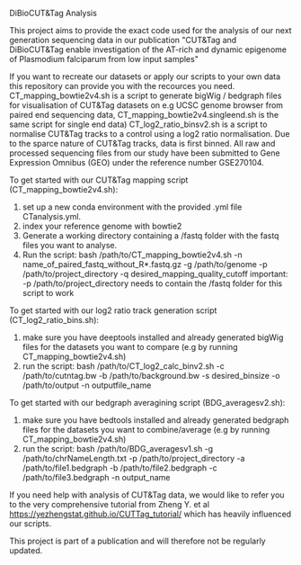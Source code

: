DiBioCUT&Tag Analysis

This project aims to provide the exact code used for the analysis of our next generation sequencing data in our publication "CUT&Tag and DiBioCUT&Tag enable investigation of the AT-rich and dynamic epigenome of Plasmodium falciparum from low input samples"

If you want to recreate our datasets or apply our scripts to your own data this repository can provide you with the recources you need. 
CT_mapping_bowtie2v4.sh is a script to generate bigWig / bedgraph files for visualisation of CUT&Tag datasets on e.g UCSC genome browser from paired end sequencing data, CT_mapping_bowtie2v4.singleend.sh is the same script for single end data)
CT_log2_ratio_binsv2.sh is a script to normalise CUT&Tag tracks to a control using a log2 ratio normalisation. Due to the sparce nature of CUT&Tag tracks, data is first binned.
All raw and processed sequencing files from our study have been submitted to Gene Expression Omnibus (GEO) under the reference number GSE270104.

To get started with our CUT&Tag mapping script (CT_mapping_bowtie2v4.sh):
1. set up a new conda environment with the provided .yml file CTanalysis.yml.
2. index your reference genome with bowtie2
3. Generate a working directory containing a /fastq folder with the fastq files you want to analyse.
4. Run the script: bash /path/to/CT_mapping_bowtie2v4.sh -n name_of_paired_fastq_without_R*.fastq.gz -g /path/to/genome -p /path/to/project_directory -q desired_mapping_quality_cutoff
important: -p /path/to/project_directory needs to contain the /fastq folder for this script to work


To get started with our log2 ratio track generation script (CT_log2_ratio_bins.sh):
1. make sure you have deeptools installed and already generated bigWig files for the datasets you want to compare (e.g by running CT_mapping_bowtie2v4.sh)
2. run the script: bash /path/to/CT_log2_calc_binv2.sh -c /path/to/cutntag.bw  -b /path/to/background.bw -s desired_binsize -o /path/to/output -n outputfile_name


To get started with our bedgraph averagining script (BDG_averagesv2.sh):
1. make sure you have bedtools installed and already generated bedgraph files for the datasets you want to combine/average (e.g by running CT_mapping_bowtie2v4.sh)
2. run the script: bash /path/to/BDG_averagesv1.sh -g /path/to/chrNameLength.txt -p /path/to/project_directory -a /path/to/file1.bedgraph -b /path/to/file2.bedgraph -c /path/to/file3.bedgraph -n output_name 


If you need help with analysis of CUT&Tag data, we would like to refer you to the very comprehensive tutorial from Zheng Y. et al https://yezhengstat.github.io/CUTTag_tutorial/ which has heavily influenced our scripts.

This project is part of a publication and will therefore not be regularly updated.
